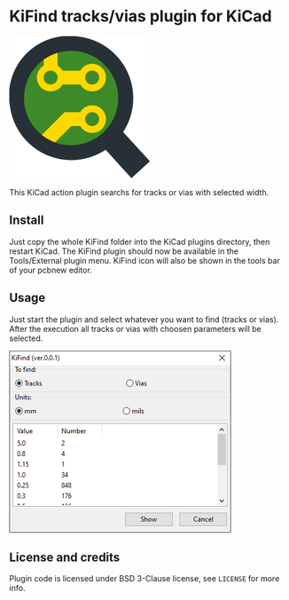 # KiFind tracks/vias plugin for KiCad

![Logo](KiFind.png)

This KiCad action plugin searchs for tracks or vias with selected width.<br>

## Install
Just copy the whole KiFind folder into the KiCad plugins directory, then restart KiCad. The KiFind plugin should now be available in the Tools/External plugin menu. KiFind icon will also be shown in the tools bar of your pcbnew editor.

## Usage
Just start the plugin and select whatever you want to find (tracks or vias). After the execution all tracks or vias with choosen parameters will be selected.

![Screenshot](screenshot.png)

## License and credits

Plugin code is licensed under BSD 3-Clause license, see `LICENSE` for more info.
